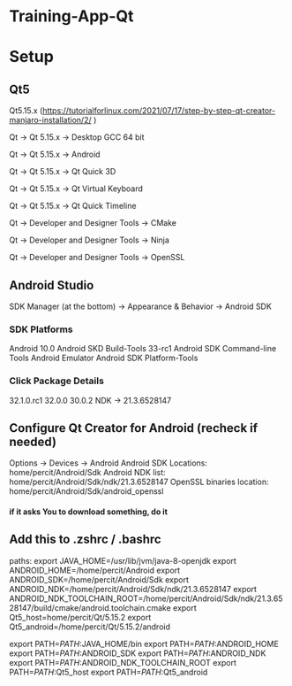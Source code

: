# Training-App-Qt

# Setup

## Qt5

Qt5.15.x (https://tutorialforlinux.com/2021/07/17/step-by-step-qt-creator-manjaro-installation/2/  )

Qt -> Qt 5.15.x -> Desktop GCC 64 bit

Qt -> Qt 5.15.x -> Android 

Qt -> Qt 5.15.x -> Qt Quick 3D 

Qt -> Qt 5.15.x -> Qt Virtual Keyboard

Qt -> Qt 5.15.x -> Qt Quick Timeline

Qt -> Developer and Designer Tools -> CMake

Qt -> Developer and Designer Tools -> Ninja

Qt -> Developer and Designer Tools -> OpenSSL

## Android Studio

SDK Manager (at the bottom) -> Appearance & Behavior -> Android SDK

### SDK Platforms
Android 10.0
Android SKD Build-Tools 33-rc1
Android SDK Command-line Tools
Android Emulator
Android SDK Platform-Tools

### Click Package Details
32.1.0.rc1
32.0.0
30.0.2
NDK -> 21.3.6528147


## Configure Qt Creator for Android (recheck if needed)

Options -> Devices -> Android
Android SDK Locations: home/percit/Android/Sdk
Android NDK list: home/percit/Android/Sdk/ndk/21.3.6528147
OpenSSL binaries location: home/percit/Android/Sdk/android_openssl

#### if it asks You to download something, do it



## Add this to .zshrc / .bashrc



paths:
export JAVA_HOME=/usr/lib/jvm/java-8-openjdk
export ANDROID_HOME=/home/percit/Android
export ANDROID_SDK=/home/percit/Android/Sdk
export ANDROID_NDK=/home/percit/Android/Sdk/ndk/21.3.6528147
export ANDROID_NDK_TOOLCHAIN_ROOT=/home/percit/Android/Sdk/ndk/21.3.6528147/build/cmake/android.toolchain.cmake
export Qt5_host=home/percit/Qt/5.15.2
export Qt5_android=/home/percit/Qt/5.15.2/android

export PATH=$PATH:$JAVA_HOME/bin
export PATH=$PATH:$ANDROID_HOME
export PATH=$PATH:$ANDROID_SDK
export PATH=$PATH:$ANDROID_NDK 
export PATH=$PATH:$ANDROID_NDK_TOOLCHAIN_ROOT
export PATH=$PATH:$Qt5_host
export PATH=$PATH:$Qt5_android
